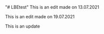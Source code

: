 "# LBEtest" 
This is an edit made on 13.07.2021

This is an edit made on 19.07.2021

This is an update